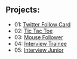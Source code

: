 ## Projects:

- 01: [Twitter Follow Card](/Twitter-FollowCard/)
- 02: [Tic Tac Toe](/tic-tac-toe/)
- 03: [Mouse Follower](/mouse-follower/)
- 04: [Interview Trainee](/fetch-data/)
- 05: [Interview Junior](/movie-api-fetch/)
